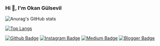 ### Hi 👋, I'm Okan Gülsevil

![Anurag's GitHub stats](https://github-readme-stats.vercel.app/api?username=okangulsevil&show_icons=true&theme=radical)


[![Top Langs](https://github-readme-stats.vercel.app/api/top-langs/?username=okangulsevil&layout=compact)](https://github.com/okangulsevil/github-readme-stats)


[![Github Badge](https://img.shields.io/badge/-Github-000?style=quare&labelColor=000&logo=Github&logoColor=white&link=link)](github.com/okangulsevil) 
[![Instagram Badge](https://img.shields.io/badge/-Instagram-C13584?style=flat-quare&labelColor=C13584&logo=instagram&logoColor=white&link=link)](link) 
[![Medium Badge](https://img.shields.io/badge/-Medium-757575?style=flat-quare&labelColor=757575&logo=Medium&logoColor=white&link=link)](link) 
[![Blogger Badge](https://img.shields.io/badge/-Blogger-FF9800?style=flat-quare&labelColor=FF9800&logo=Blogger&logoColor=white&link=link)](link)
<!--
**okangulsevil/okangulsevil** is a ✨ _special_ ✨ repository because its `README.md` (this file) appears on your GitHub profile.

Here are some ideas to get you started:

- 🔭 I’m currently working on ...
- 🌱 I’m currently learning ...
- 👯 I’m looking to collaborate on ...
- 🤔 I’m looking for help with ...
- 💬 Ask me about ...
- 📫 How to reach me: ...
- 😄 Pronouns: ...
- ⚡ Fun fact: ...
-->
